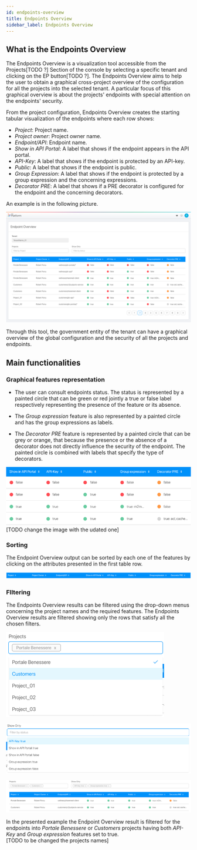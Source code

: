 ```yaml
---
id: endpoints-overview
title: Endpoints Overview
sidebar_label: Endpoints Overview
---
```

## What is the Endpoints Overview

The Endpoints Overview is a visualization tool accessible from the Projects[TODO ?] Section of the console by selecting a specific tenant and clicking on the EP button[TODO ?]. The Endpoints Overview aims to help the user to obtain a graphical cross-project overview of the configuration for all the projects into the selected tenant. A particular focus of this graphical overview is about the projects' endpoints with special attention on the endpoints' security.  

From the project configuration, Endpoints Overview creates the starting tabular visualization of the endpoints where each row shows: 
* *Project*: Project name.
* *Project owner*: Project owner name.
* *Endpoint/API*: Endpoint name.
* *Show in API Portal*: A label that shows if the endpoint appears in the API portal.
* *API-Key*: A label that shows if the endpoint is protected by an API-key.
* *Public*: A label that shows if the endpoint is public.
* *Group Expression*: A label that shows if the endpoint is protected by a group expression and the concerning expressions.
* *Decorator PRE*: A label that shows if a PRE decorator is configured for the endpoint and the concerning decorators.  

An example is in the following picture.

![Endpoints Overview visualization](img/endpoints-overview-visualization.png)

Through this tool, the government entity of the tenant can have a graphical overview of the global configuration and the security of all the projects and endpoints.

## Main functionalities

### Graphical features representation

* The user can consult endpoints status. The status is represented by a painted circle that can be green or red jointly a true or false label respectively representing the presence of the feature or its absence.

* The *Group expression* feature is also represented by a painted circle and has the group expressions as labels.

* The *Decorator PRE* feature is represented by a painted circle that can be grey or orange, that because the presence or the absence of a decorator does not directly influence the security of the endpoint. The painted circle is combined with labels that specify the type of decorators.

![Graphical features](img/graphical-features.png)  
[TODO change the image with the udated one]
### Sorting

The Endpoint Overview output can be sorted by each one of the features by clicking on the attributes presented in the first table row.

![Sort](img/sort.png)

### FIltering

The Endpoints Overview results can be filtered using the drop-down menus concerning the project names and the required features. The Endpoints Overview results are filtered showing only the rows that satisfy all the chosen filters.

![Project filter](img/project-name-filter.png)

![Feature filter](img/feature-filter.png)

![Filter](img/filter.png)

In the presented example the Endpoint Overview result is filtered for the endpoints into *Portale Benessere* or *Customers* projects having both *API-Key* and *Group expression* features set to true.  
[TODO to be changed the projects names]
